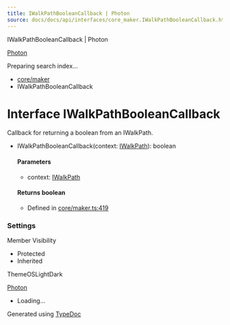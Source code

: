 ```yaml
---
title: IWalkPathBooleanCallback | Photon
source: docs/docs/api/interfaces/core_maker.IWalkPathBooleanCallback.html
---
```


IWalkPathBooleanCallback | Photon

[Photon](../index.md)




Preparing search index...

* [core/maker](../modules/core_maker.md)
* IWalkPathBooleanCallback

# Interface IWalkPathBooleanCallback

Callback for returning a boolean from an IWalkPath.

* IWalkPathBooleanCallback(context: [IWalkPath](core_maker.IWalkPath.md)): boolean

  #### Parameters

  + context: [IWalkPath](core_maker.IWalkPath.md)

  #### Returns boolean

  + Defined in [core/maker.ts:419](https://github.com/mwhite454/photon/blob/main/packages/photon/src/core/maker.ts#L419)

### Settings

Member Visibility

* Protected
* Inherited

ThemeOSLightDark

[Photon](../index.md)

* Loading...

Generated using [TypeDoc](https://typedoc.org/)
